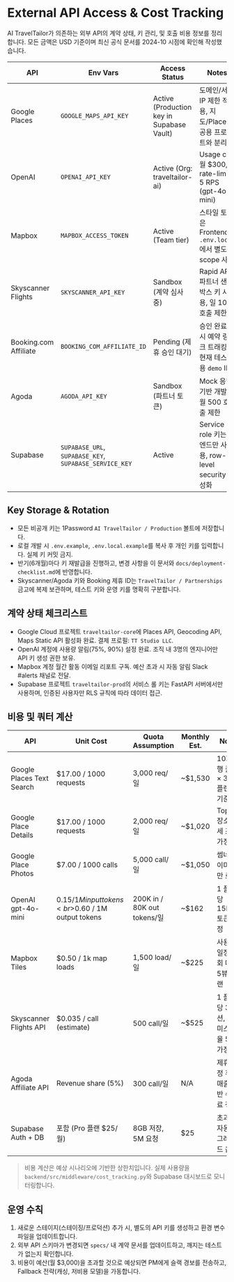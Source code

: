 # External API Access & Cost Tracking

AI TravelTailor가 의존하는 외부 API의 계약 상태, 키 관리, 및 호출 비용 정보를 정리합니다. 모든 금액은 USD 기준이며 최신 공식 문서를 2024-10 시점에 확인해 작성했습니다.

| API | Env Vars | Access Status | Notes |
| --- | --- | --- | --- |
| Google Places | `GOOGLE_MAPS_API_KEY` | Active (Production key in Supabase Vault) | 도메인/서버 IP 제한 적용, 지도/Places 공용 프로젝트와 분리됨 |
| OpenAI | `OPENAI_API_KEY` | Active (Org: traveltailor-ai) | Usage cap 월 $300, rate-limit 5 RPS (gpt-4o-mini) |
| Mapbox | `MAPBOX_ACCESS_TOKEN` | Active (Team tier) | 스타일 토큰은 Frontend `.env.local`에서 별도 scope 사용 |
| Skyscanner Flights | `SKYSCANNER_API_KEY` | Sandbox (계약 심사 중) | Rapid API 파트너 샌드박스 키 사용, 일 100 호출 제한 |
| Booking.com Affiliate | `BOOKING_COM_AFFILIATE_ID` | Pending (제휴 승인 대기) | 승인 완료 시 예약 링크 트래킹, 현재 테스트용 `demo` ID |
| Agoda | `AGODA_API_KEY` | Sandbox (파트너 토큰) | Mock 응답 기반 개발, 월 500 호출 제한 |
| Supabase | `SUPABASE_URL`, `SUPABASE_KEY`, `SUPABASE_SERVICE_KEY` | Active | Service role 키는 백엔드만 사용, row-level security 활성화 |

## Key Storage & Rotation

- 모든 비공개 키는 1Password `AI TravelTailor / Production` 볼트에 저장합니다.
- 로컬 개발 시 `.env.example`, `.env.local.example`를 복사 후 개인 키를 입력합니다. 실제 키 커밋 금지.
- 반기(6개월)마다 키 재발급을 진행하고, 변경 사항을 이 문서와 `docs/deployment-checklist.md`에 반영합니다.
- Skyscanner/Agoda 키와 Booking 제휴 ID는 `TravelTailor / Partnerships` 금고에 복제 보관하며, 테스트 키와 운영 키를 명확히 구분합니다.

## 계약 상태 체크리스트

- Google Cloud 프로젝트 `traveltailor-core`에 Places API, Geocoding API, Maps Static API 활성화 완료. 결제 프로필: `TT Studio LLC`.
- OpenAI 계정에 사용량 알림(75%, 90%) 설정 완료. 조직 내 3명의 엔지니어만 API 키 생성 권한 보유.
- Mapbox 계정 월간 활동 이메일 리포트 구독. 예산 초과 시 자동 알림 Slack #alerts 채널로 전달.
- Supabase 프로젝트 `traveltailor-prod`의 서비스 롤 키는 FastAPI 서버에서만 사용하며, 인증된 사용자만 RLS 규칙에 따라 데이터 접근.

## 비용 및 쿼터 계산

| API | Unit Cost | Quota Assumption | Monthly Est. | Notes |
| --- | --- | --- | --- | --- |
| Google Places Text Search | $17.00 / 1000 requests | 3,000 req/일 | ~$1,530 | 10회/여행 플랜 × 300 플랜/일 기준 |
| Google Place Details | $17.00 / 1000 requests | 2,000 req/일 | ~$1,020 | Top 5 장소 상세 조회 가정 |
| Google Place Photos | $7.00 / 1000 calls | 5,000 call/일 | ~$1,050 | 썸네일 이미지만 로드 |
| OpenAI gpt-4o-mini | $0.15 / 1M input tokens<br>$0.60 / 1M output tokens | 200K in / 80K out tokens/일 | ~$162 | 1 플랜당 15K/6K 토큰 가정 |
| Mapbox Tiles | $0.50 / 1k map loads | 1,500 load/일 | ~$225 | 사용자 일정 조회 대비 5뷰/플랜 |
| Skyscanner Flights API | $0.035 / call (estimate) | 500 call/일 | ~$525 | 1 플랜당 3 옵션, 캐시 미스 비율 50% 가정 |
| Agoda Affiliate API | Revenue share (5%) | 300 call/일 | N/A | 제휴 확정 후 실매출 기반 수수료 정산 |
| Supabase Auth + DB | 포함 (Pro 플랜 $25/월) | 8GB 저장, 5M 요청 | $25 | 초과 시 자동 업그레이드 옵션 |

> 비용 계산은 예상 시나리오에 기반한 상한치입니다. 실제 사용량을 `backend/src/middleware/cost_tracking.py`와 Supabase 대시보드로 모니터링합니다.

## 운영 수칙

1. 새로운 스테이지(스테이징/프로덕션) 추가 시, 별도의 API 키를 생성하고 환경 변수 파일을 업데이트합니다.
2. 외부 API 스키마가 변경되면 `specs/` 내 계약 문서를 업데이트하고, 깨지는 테스트가 없는지 확인합니다.
3. 비용이 예산(월 $3,000)을 초과할 것으로 예상되면 PM에게 슬랙 경보를 전송하고, Fallback 전략(캐싱, 저비용 모델)을 가동합니다.
